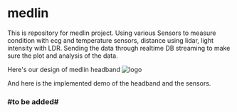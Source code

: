 # medlin

This is repository for medlin project. Using various Sensors to measure condition with ecg and temperature sensors, distance using lidar, light intensity with LDR. Sending the data through realtime DB streaming to make sure the plot and analysis of the data.

Here's our design of medlin headband
![logo]

And here is the implemented demo of the headband and the sensors.
### #to be added#

[logo]: https://github.com/shalahuddinn/medlin/edit/master/medlin.png "The Headband design"
